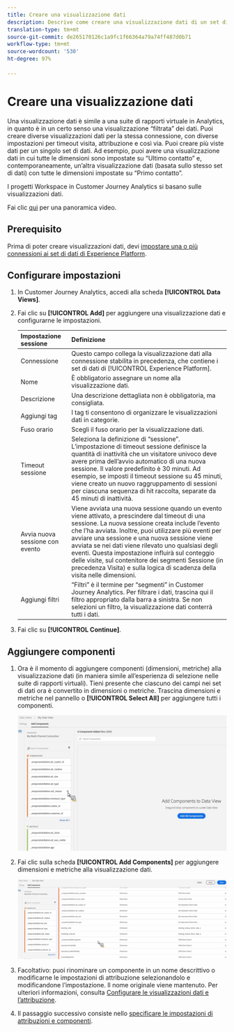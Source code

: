 ```yaml
---
title: Creare una visualizzazione dati
description: Descrive come creare una visualizzazione dati di un set di dati di Platform in Customer Journey Analytics (CJA).
translation-type: tm+mt
source-git-commit: de265170126c1a9fc1f66364a79a74ff487d0b71
workflow-type: tm+mt
source-wordcount: '530'
ht-degree: 97%

---
```



# Creare una visualizzazione dati

Una visualizzazione dati è simile a una suite di rapporti virtuale in Analytics, in quanto è in un certo senso una visualizzazione “filtrata” dei dati. Puoi creare diverse visualizzazioni dati per la stessa connessione, con diverse impostazioni per timeout visita, attribuzione e così via. Puoi creare più viste dati per un singolo set di dati. Ad esempio, puoi avere una visualizzazione dati in cui tutte le dimensioni sono impostate su “Ultimo contatto” e, contemporaneamente, un’altra visualizzazione dati (basata sullo stesso set di dati) con tutte le dimensioni impostate su “Primo contatto”.

I progetti Workspace in Customer Journey Analytics si basano sulle visualizzazioni dati.

Fai clic [qui](https://docs.adobe.com/content/help/en/platform-learn/tutorials/cja/basic-configuration-for-data-views.html) per una panoramica video.

## Prerequisito

Prima di poter creare visualizzazioni dati, devi [impostare una o più connessioni ai set di dati di Experience Platform](/help/connections/create-connection.md).

## Configurare impostazioni

1. In Customer Journey Analytics, accedi alla scheda **[!UICONTROL Data Views]**.

1. Fai clic su **[!UICONTROL Add]** per aggiungere una visualizzazione dati e configurarne le impostazioni.

   | Impostazione sessione | Definizione |
   |---|---|
   | Connessione | Questo campo collega la visualizzazione dati alla connessione stabilita in precedenza, che contiene i set di dati di [!UICONTROL Experience Platform]. |
   | Nome | È obbligatorio assegnare un nome alla visualizzazione dati. |
   | Descrizione | Una descrizione dettagliata non è obbligatoria, ma consigliata. |
   | Aggiungi tag | I tag ti consentono di organizzare le visualizzazioni dati in categorie. |
   | Fuso orario | Scegli il fuso orario per la visualizzazione dati. |
   | Timeout sessione | Seleziona la definizione di “sessione”. L’impostazione di timeout sessione definisce la quantità di inattività che un visitatore univoco deve avere prima dell’avvio automatico di una nuova sessione. Il valore predefinito è 30 minuti. Ad esempio, se imposti il timeout sessione su 45 minuti, viene creato un nuovo raggruppamento di sessioni per ciascuna sequenza di hit raccolta, separate da 45 minuti di inattività. <!--This setting impacts not only your visit counts, but also how visit segment containers are evaluated, and the visit expiration logic for any eVars expiring on visit. Decreasing the session timeout will likely increase the total number of visits in your reporting, while increasing the visit timeout will likely decrease the total number of visits in your reporting. This needs to be reviewed.--> |
   | Avvia nuova sessione con evento | Viene avviata una nuova sessione quando un evento viene attivato, a prescindere dal timeout di una sessione. La nuova sessione creata include l’evento che l’ha avviata. Inoltre, puoi utilizzare più eventi per avviare una sessione e una nuova sessione viene avviata se nei dati viene rilevato uno qualsiasi degli eventi. Questa impostazione influirà sul conteggio delle visite, sul contenitore dei segmenti Sessione (in precedenza Visita) e sulla logica di scadenza della visita nelle dimensioni. |
   | Aggiungi filtri | “Filtri” è il termine per “segmenti” in Customer Journey Analytics. Per filtrare i dati, trascina qui il filtro appropriato dalla barra a sinistra. Se non selezioni un filtro, la visualizzazione dati conterrà tutti i dati. |

1. Fai clic su **[!UICONTROL Continue]**.

## Aggiungere componenti

1. Ora è il momento di aggiungere componenti (dimensioni, metriche) alla visualizzazione dati (in maniera simile all’esperienza di selezione nelle suite di rapporti virtuali). Tieni presente che ciascuno dei campi nei set di dati ora è convertito in dimensioni o metriche. Trascina dimensioni e metriche nel pannello o **[!UICONTROL Select All]** per aggiungere tutti i componenti.

   ![](assets/add-all-components.png)

1. Fai clic sulla scheda **[!UICONTROL Add Components]** per aggiungere dimensioni e metriche alla visualizzazione dati.

   ![](assets/add-all-components2.png)

1. Facoltativo: puoi rinominare un componente in un nome descrittivo o modificarne le impostazioni di attribuzione selezionandolo e modificandone l’impostazione. Il nome originale viene mantenuto. Per ulteriori informazioni, consulta [Configurare le visualizzazioni dati e l’attribuzione](/help/data-views/configure-dataviews.md).

1. Il passaggio successivo consiste nello [specificare le impostazioni di attribuzioni e componenti](/help/data-views/configure-dataviews.md).